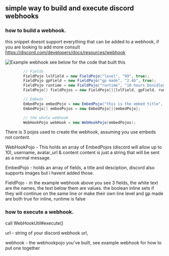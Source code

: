 ## simple way to build and execute discord webhooks

### how to build a webhook.
this snippet doesnt support everything that can be added to a webhook, if you are looking to add more consult
https://discord.com/developers/docs/resources/webhook 

![Example webhook](https://i.imgur.com/VWdZewl.png)
see below for the code that built this
```java
        // Fields
        FieldPojo lvlField = new FieldPojo("level", "99", true);
        FieldPojo gpField = new FieldPojo("gp made", "2.4b", true);
        FieldPojo runtime = new FieldPojo("runtime", "10 hours bonidled", false);
        FieldPojo[] fieldPojos = new FieldPojo[]{lvlField, gpField, runtime};

        // Embeds
        EmbedPojo embedPojo = new EmbedPojo("this is the embed title", "this is the embeds description", fieldPojos);
        EmbedPojo[] embedPojos = new EmbedPojo[]{embedPojo};

        // the whole webhook
        WebHookPojo webHook = new WebHookPojo(embedPojos);
```
There is 3 pojos used to create the webhook, assuming you use embeds not content.

WebHookPojo - This holds an array of EmbedPojos (discord will allow up to 10), username, avatar_url & content
content is just a string that will be sent as a normal message.

EmbedPojo - holds an array of fields, a title and desciption, discord also supports images but i havent added those.

FieldPojo - in the example webhook above you see 3 fields, the white text are the names, the text below them are values.
the boolean inline sets if they will continue on the same line or make their own line
level and gp made are both true for inline, runtime is false

### how to execute a webhook.
call WebHookUtil#execute()

url - string of your discord webhook url,

webhook - the webhookpojo you've built, see example webhook for how to put one together
